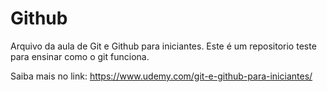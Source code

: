# Github

Arquivo da aula de Git e Github para iniciantes.
Este é um repositorio teste para ensinar como o git funciona.

Saiba mais no link: https://www.udemy.com/git-e-github-para-iniciantes/
